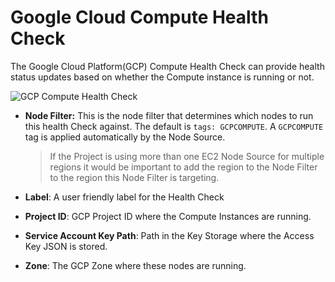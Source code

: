 # Google Cloud Compute Health Check

The Google Cloud Platform(GCP) Compute Health Check can provide health status updates based on whether the Compute instance is running or not.

![GCP Compute Health Check](@assets/img/healthcheck-gcp-compute.png)

- **Node Filter:** This is the node filter that determines which nodes to run this health Check against.  The default is `tags: GCPCOMPUTE`. A `GCPCOMPUTE` tag is applied automatically by the Node Source.  
    >If the Project is using more than one EC2 Node Source for multiple regions it would be important to add the region to the Node Filter to the region this Node
    Filter is targeting.

- **Label**: A user friendly label for the Health Check
- **Project ID**: GCP Project ID where the Compute Instances are running.
- **Service Account Key Path**: Path in the Key Storage where the Access Key JSON is stored.
- **Zone**: The GCP Zone where these nodes are running.
